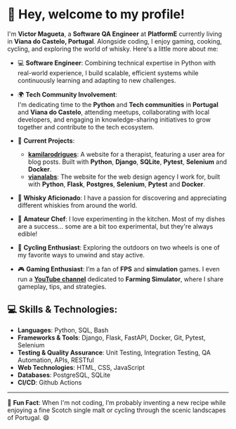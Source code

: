 # 👋 Hey, welcome to my profile!

I'm **Victor Magueta**, a **Software QA Engineer** at **PlatformE** currently living in **Viana do Castelo, Portugal**. Alongside coding, I enjoy gaming, cooking, cycling, and exploring the world of whisky. Here's a little more about me:

- 💻 **Software Engineer**: Combining technical expertise in Python with real-world experience, I build scalable, efficient systems while continuously learning and adapting to new challenges.  

- 🌍 **Tech Community Involvement**:  
  I'm dedicating time to the **Python** and **Tech communities** in **Portugal** and **Viana do Castelo**, attending meetups, collaborating with local developers, and engaging in knowledge-sharing initiatives to grow together and contribute to the tech ecosystem.

- 🚧 **Current Projects**:  
  - **[kamilarodrigues](https://github.com/vmagueta/kamilarodrigues)**: A website for a therapist, featuring a user area for blog posts. Built with **Python**, **Django**, **SQLite**, **Pytest**, **Selenium** and **Docker**.  
  - **[vianalabs](https://github.com/vmagueta/vianalabs)**: The website for the web design agency I work for, built with **Python**, **Flask**, **Postgres**, **Selenium**, **Pytest** and **Docker**.  

- 🥃 **Whisky Aficionado**: I have a passion for discovering and appreciating different whiskies from around the world.  
- 🍳 **Amateur Chef**: I love experimenting in the kitchen. Most of my dishes are a success... some are a bit too experimental, but they're always edible!  
- 🚴 **Cycling Enthusiast**: Exploring the outdoors on two wheels is one of my favorite ways to unwind and stay active.  
- 🎮 **Gaming Enthusiast**: I’m a fan of **FPS** and **simulation** games. I even run a **[YouTube channel](https://youtube.com/@devfarm_?si=_iJOG-ralTbtzN4n)** dedicated to **Farming Simulator**, where I share gameplay, tips, and strategies.  

## 💻 Skills & Technologies:
- **Languages**: Python, SQL, Bash
- **Frameworks & Tools**: Django, Flask, FastAPI, Docker, Git, Pytest, Selenium
- **Testing & Quality Assurance**: Unit Testing, Integration Testing, QA Automation, APIs, RESTful
- **Web Technologies**: HTML, CSS, JavaScript  
- **Databases**: PostgreSQL, SQLite
- **CI/CD**: Github Actions

---

👀 **Fun Fact**: When I'm not coding, I’m probably inventing a new recipe while enjoying a fine Scotch single malt or cycling through the scenic landscapes of Portugal. 😄
